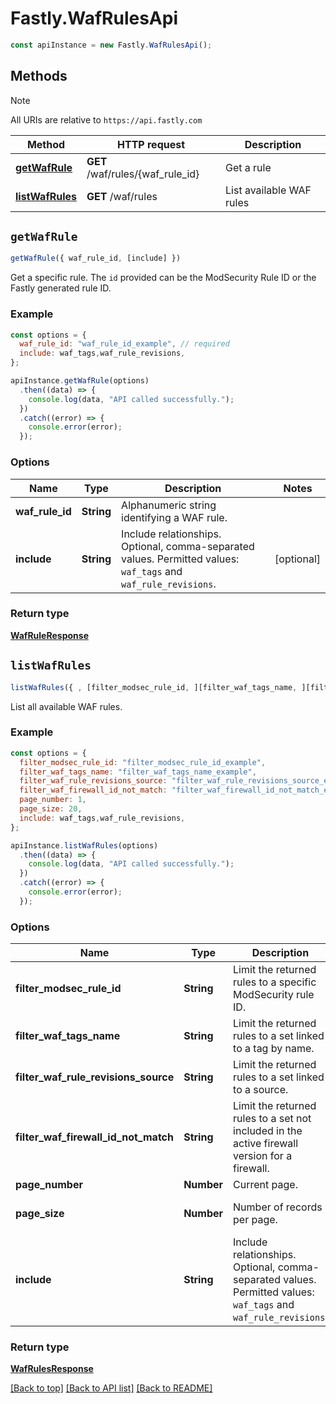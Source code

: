 # Fastly.WafRulesApi

```javascript
const apiInstance = new Fastly.WafRulesApi();
```
## Methods

> [!NOTE]
> All URIs are relative to `https://api.fastly.com`

Method | HTTP request | Description
------ | ------------ | -----------
[**getWafRule**](WafRulesApi.md#getWafRule) | **GET** /waf/rules/{waf_rule_id} | Get a rule
[**listWafRules**](WafRulesApi.md#listWafRules) | **GET** /waf/rules | List available WAF rules


## `getWafRule`

```javascript
getWafRule({ waf_rule_id, [include] })
```

Get a specific rule. The `id` provided can be the ModSecurity Rule ID or the Fastly generated rule ID.

### Example

```javascript
const options = {
  waf_rule_id: "waf_rule_id_example", // required
  include: waf_tags,waf_rule_revisions,
};

apiInstance.getWafRule(options)
  .then((data) => {
    console.log(data, "API called successfully.");
  })
  .catch((error) => {
    console.error(error);
  });
```

### Options

Name | Type | Description  | Notes
------------- | ------------- | ------------- | -------------
**waf_rule_id** | **String** | Alphanumeric string identifying a WAF rule. |
**include** | **String** | Include relationships. Optional, comma-separated values. Permitted values: `waf_tags` and `waf_rule_revisions`.  | [optional]

### Return type

[**WafRuleResponse**](WafRuleResponse.md)


## `listWafRules`

```javascript
listWafRules({ , [filter_modsec_rule_id, ][filter_waf_tags_name, ][filter_waf_rule_revisions_source, ][filter_waf_firewall_id_not_match, ][page_number, ][page_size, ][include] })
```

List all available WAF rules.

### Example

```javascript
const options = {
  filter_modsec_rule_id: "filter_modsec_rule_id_example",
  filter_waf_tags_name: "filter_waf_tags_name_example",
  filter_waf_rule_revisions_source: "filter_waf_rule_revisions_source_example",
  filter_waf_firewall_id_not_match: "filter_waf_firewall_id_not_match_example",
  page_number: 1,
  page_size: 20,
  include: waf_tags,waf_rule_revisions,
};

apiInstance.listWafRules(options)
  .then((data) => {
    console.log(data, "API called successfully.");
  })
  .catch((error) => {
    console.error(error);
  });
```

### Options

Name | Type | Description  | Notes
------------- | ------------- | ------------- | -------------
**filter_modsec_rule_id** | **String** | Limit the returned rules to a specific ModSecurity rule ID. | [optional]
**filter_waf_tags_name** | **String** | Limit the returned rules to a set linked to a tag by name. | [optional]
**filter_waf_rule_revisions_source** | **String** | Limit the returned rules to a set linked to a source. | [optional]
**filter_waf_firewall_id_not_match** | **String** | Limit the returned rules to a set not included in the active firewall version for a firewall. | [optional]
**page_number** | **Number** | Current page. | [optional]
**page_size** | **Number** | Number of records per page. | [optional] [defaults to 20]
**include** | **String** | Include relationships. Optional, comma-separated values. Permitted values: `waf_tags` and `waf_rule_revisions`.  | [optional]

### Return type

[**WafRulesResponse**](WafRulesResponse.md)


[[Back to top]](#) [[Back to API list]](../../README.md#endpoints)
[[Back to README]](../../README.md)
